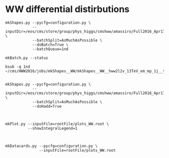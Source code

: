 WW differential distirbutions
====


    mkShapes.py --pycfg=configuration.py \
                --inputDir=/eos/cms/store/group/phys_higgs/cmshww/amassiro/Full2016_Apr17/Apr2017_summer16/lepSel__MCWeights__bSFLpTEffMulti__cleanTauMC__l2loose__hadd__l2tightOR__formulasMC__wwSel \
                --batchSplit=AsMuchAsPossible \
                --doBatch=True \
                --batchQueue=1nd

    mkBatch.py --status

    bsub -q 1nd ~/cms/HWW2016/jobs/mkShapes__WW/mkShapes__WW__hww2l2v_13TeV_em_mp_1j__top2.sh


    mkShapes.py --pycfg=configuration.py \
                --inputDir=/eos/cms/store/group/phys_higgs/cmshww/amassiro/Full2016_Apr17/Apr2017_summer16/lepSel__MCWeights__bSFLpTEffMulti__cleanTauMC__l2loose__hadd__l2tightOR__formulasMC__wwSel \
                --batchSplit=AsMuchAsPossible \
                --doHadd=True

                

    mkPlot.py --inputFile=rootFile/plots_WW.root \
              --showIntegralLegend=1



    mkDatacards.py --pycfg=configuration.py \
                   --inputFile=rootFile/plots_WW.root


            
            
